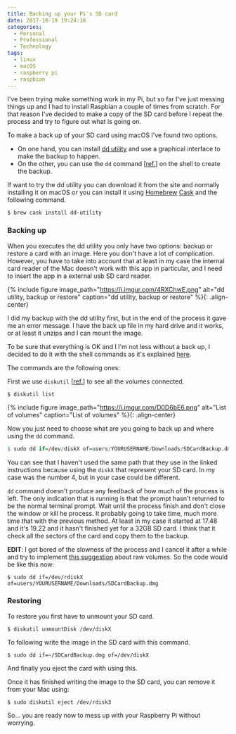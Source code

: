 ```yaml
---
title: Backing up your Pi's SD card
date: 2017-10-19 19:24:16
categories:
  - Personal
  - Professional
  - Technology
tags:
  - linux
  - macOS
  - raspberry pi
  - raspbian
---
```

I've been trying make something work in my Pi, but so far I've just messing things up and I had to install Raspbian a couple of times from scratch. For that reason I've decided to make a copy of the SD card before I repeat the process and try to figure out what is going on.

To make a back up of your SD card using macOS I've found two options.

  * On one hand, you can install [dd utility](https://github.com/thefanclub/dd-utility) and use a graphical interface to make the backup to happen.
  * On the other, you can use the `dd` command [[ref.](https://ss64.com/osx/dd.html)] on the shell to create the backup.

If want to try the dd utility you can download it from the site and normally installing it on macOS or you can install it using [Homebrew](https://brew.sh) [Cask](https://caskroom.github.io) and the following command.

```shell
$ brew cask install dd-utility
```

### Backing up

When you executes the dd utility you only have two options: backup or restore a card with an image. Here you don't have a lot of complication. However, you have to take into account that at least in my case the internal card reader of the Mac doesn't work with this app in particular, and I need to insert the app in a external usb SD card reader.

{% include figure image_path="https://i.imgur.com/4RXChwE.png" alt="dd utility, backup or restore" caption="dd utility, backup or restore" %}{: .align-center} 

I did my backup with the dd utility first, but in the end of the process it gave me an error message. I have the back up file in my hard drive and it works, or at least it unzips and I can mount the image.

To be sure that everything is OK and I I'm not less without a back up, I decided to do it with the shell commands as it's explained [here](https://thepihut.com/blogs/raspberry-pi-tutorials/17789160-backing-up-and-restoring-your-raspberry-pis-sd-card).

The commands are the following ones:

First we use `diskutil` [[ref.](https://ss64.com/osx/diskutil.html)] to see all the volumes connected.

```shell
$ diskutil list
```

{% include figure image_path="https://i.imgur.com/D0D6bE6.png" alt="List of volumes" caption="List of volumes" %}{: .align-center} 

Now you just need to choose what are you going to back up and where using the `dd` command.

```R
$ sudo dd if=/dev/diskX of=users/YOURUSERNAME/Downloads/SDCardBackup.dmg
```

You can see that I haven't used the same path that they use in the linked instructions because using the `diskX` that represent your SD card. In my case was the number 4, but in your case could be different.

`dd` command doesn't produce any feedback of how much of the process is left. The only indication that is running is that the prompt hasn't returned to be the normal terminal prompt. Wait until the process finish and don't close the window or kill he process. It probably going to take time, much more time that with the previous method. At least in my case it started at 17.48 and it's 19.22 and it hasn't finished yet for a 32GB SD card. I think that it check all the sectors of the card and copy them to the backup.

**EDIT**: I got bored of the slowness of the process and I cancel it after a while and try to implement [this suggestion](http://daoyuan.li/solution-dd-too-slow-on-mac-os-x/) about raw volumes. So the code would be like this now:

```shell
$ sudo dd if=/dev/rdiskX of=users/YOURUSERNAME/Downloads/SDCardBackup.dmg
```

### Restoring

To restore you first have to unmount your SD card.

```shell
$ diskutil unmountDisk /dev/diskX
```

To following write the image in the SD card with this command.

```shell
$ sudo dd if=~/SDCardBackup.dmg of=/dev/diskX
```

And finally you eject the card with using this.

Once it has finished writing the image to the SD card, you can remove it from your Mac using:

```shell
$ sudo diskutil eject /dev/rdisk3
```

So… you are ready now to mess up with your Raspberry Pi without worrying.
